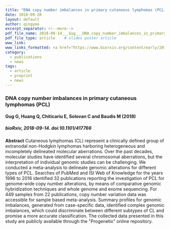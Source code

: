 ```yaml
---
title: "DNA copy number imbalances in primary cutaneous lymphomas (PCL)"
date: 2018-09-20
layout: default
author: qingyao
excerpt_separator: <!--more-->
pdf_file_name: 2018-09-14___Gug___DNA_copy_number_imbalances_in_primary_cutaneous_lymphomas_(PCL)_biorXiv.pdf
pdf_file_type: article    # slides poster article
www_link:
www_links_formatted: <a href="https://www.biorxiv.org/content/early/2018/09/14/417766" target="_blank">[bioRxiv]</a>
category:
  - publications
  - news
tags:
  - article
  - preprint
  - news
---
```


### DNA copy number imbalances in primary cutaneous lymphomas (PCL)
#### Gug G, Huang Q, Chiticariu E, Solovan C and Baudis M  (2018)
##### bioRxiv, 2018-09-14. doi:10.1101/417766

<!--more-->

**Abstract** Cutaneous lymphomas (CL) represent a clinically defined group of extranodal non-Hodgkin lymphomas harboring heterogeneous and incompletely delineated molecular aberrations. Over the past decades, molecular studies have identified several chromosomal aberrations, but the interpretation of individual genomic studies can be challenging.
We conducted a meta-analysis to delineate genomic alterations for different types of PCL. Searches of PubMed and ISI Web of Knowledge for the years 1996 to 2016 identified 32 publications reporting the investigation of PCL for genome-wide copy number alterations, by means of comparative genomic hybridization techniques and whole genome and exome sequencing. For 449 samples from 22 publications, copy number variation data was accessible for sample based meta-analysis. Summary profiles for genomic imbalances, generated from case-specific data, identified complex genomic imbalances, which could discriminate between different subtypes of CL and promise a more accurate classification. The collected data presented in this study are publicly available through the "Progenetix" online repository.
